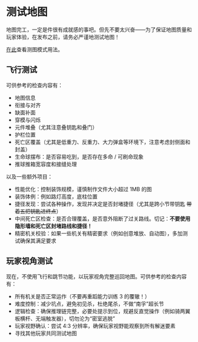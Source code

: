 # 测试地图

地图完工，一定是件很有成就感的事吧。但先不要太兴奋——为了保证地图质量和玩家体验，在发布之前，请务必严谨地测试地图！

[在此](/start/basics.md#测试地图)查看测图模式用法。

## 飞行测试

可供参考的检查内容有：

- 地图信息
- 衔接与对齐
- 缺面补面
- 穿模与闪烁
- 元件堆叠（尤其注意叠钥匙和叠门）
- 护栏位置
- 死亡区覆盖（尤其是低重力、反重力、大力弹盒等环境下，注意考虑封侧面和封盖）
- 生命球摆布：是否容易吃到，是否存在多命 / 可刷命现象
- 推球推箱宽容度和接缝处理

以及一些额外项目：

- 性能优化：控制装饰规模，谨慎制作文件大小超过 1MB 的图
- 装饰体例：例如路灯高度，底柱位置
- 捷径发现：尝试各种操作，发现并决定是否封堵捷径（尤其是跨小节带钥匙 ~~带着五把钥匙进终点~~）
- 中间死亡区检查：是否合理覆盖，是否意外阻断了过关路线。切记：**不要使用隐形墙和死亡区封堵路线和捷径！**
- 精密机关校验：如果一些机关有精密要求（例如创意堆放、自动图），多加测试确保其满足要求

## 玩家视角测试

现在，不使用飞行和跳节功能，以玩家视角完整巡回地图。可供参考的检查内容有：

- 所有机关是否正常运作（不要再重蹈能力训练 3 的覆辙！）
- 难度控制：减少坑点，避免初见杀，杜绝尾杀，不做“南孚”超长节
- 逻辑检查：确保推理链完整，必要处提示到位，规避反直觉操作（例如骑两翼板横杆、无端触发器），切勿沦为“密室逃脱”
- 玩家视野确认：尝试 4:3 分辨率，确保玩家视野能观察到所有解迷要素
- 寻找其他玩家共同测试地图

